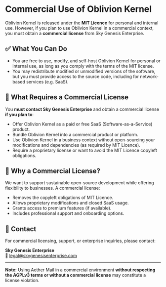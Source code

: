 # Commercial Use of Oblivion Kernel

Oblivion Kernel is released under the **MIT Licence** for personal and internal use. However, if you plan to use Oblivion Kernel in a commercial context, you must obtain a **commercial license** from Sky Genesis Enterprise.

## ✅ What You Can Do

- You are free to use, modify, and self-host Oblivion Kernel for personal or internal use, as long as you comply with the terms of the MIT license.
- You may redistribute modified or unmodified versions of the software, but you must provide access to the source code, including for network-based services (e.g. SaaS).

## 🚫 What Requires a Commercial License

You **must contact Sky Genesis Enterprise** and obtain a commercial license **if you plan to**:

- Offer Oblivion Kernel as a paid or free SaaS (Software-as-a-Service) product.
- Bundle Oblivion Kernel into a commercial product or platform.
- Use Oblivion Kernel in a business context without open-sourcing your modifications and dependencies (as required by MIT Licence).
- Require a proprietary license or want to avoid the MIT Licence copyleft obligations.

## 🧾 Why a Commercial License?

We want to support sustainable open-source development while offering flexibility to businesses. A commercial license:

- Removes the copyleft obligations of MIT Licence.
- Allows proprietary modifications and closed SaaS usage.
- Grants access to premium features (if available).
- Includes professional support and onboarding options.

## 📩 Contact

For commercial licensing, support, or enterprise inquiries, please contact:

**Sky Genesis Enterprise**  
📧 legal@skygenesisenterprise.com

---

**Note:** Using Aether Mail in a commercial environment **without respecting the AGPLv3 terms or without a commercial license** may constitute a license violation.
